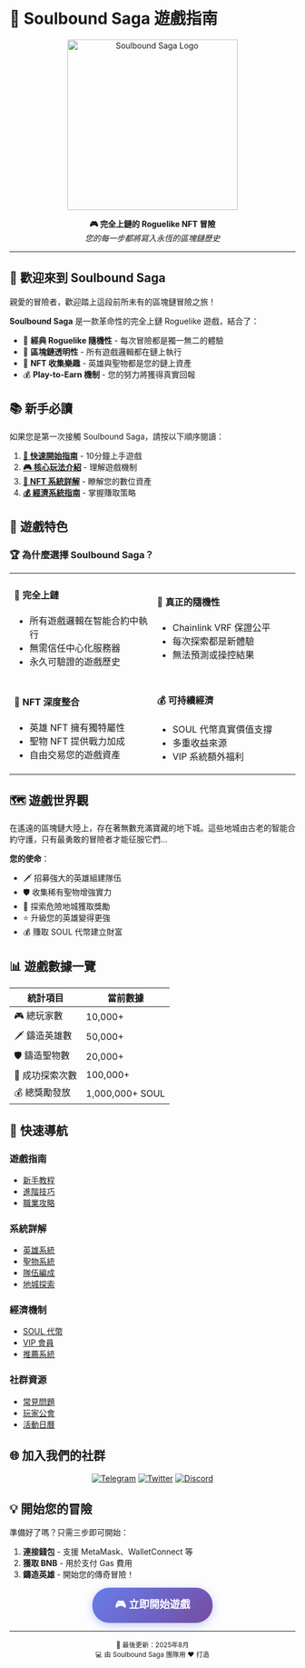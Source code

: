 # 🏰 Soulbound Saga 遊戲指南

<p align="center">
  <img src="../assets/logo.png" alt="Soulbound Saga Logo" width="300">
</p>

<p align="center">
  <strong>🎮 完全上鏈的 Roguelike NFT 冒險</strong><br>
  <em>您的每一步都將寫入永恆的區塊鏈歷史</em>
</p>

---

## 🌟 歡迎來到 Soulbound Saga

親愛的冒險者，歡迎踏上這段前所未有的區塊鏈冒險之旅！

**Soulbound Saga** 是一款革命性的完全上鏈 Roguelike 遊戲，結合了：
- 🎲 **經典 Roguelike 隨機性** - 每次冒險都是獨一無二的體驗
- 🔗 **區塊鏈透明性** - 所有遊戲邏輯都在鏈上執行
- 💎 **NFT 收集樂趣** - 英雄與聖物都是您的鏈上資產
- 💰 **Play-to-Earn 機制** - 您的努力將獲得真實回報

## 📚 新手必讀

如果您是第一次接觸 Soulbound Saga，請按以下順序閱讀：

1. **[🚀 快速開始指南](quickstart/getting-started.md)** - 10分鐘上手遊戲
2. **[🎮 核心玩法介紹](gameplay/core-mechanics.md)** - 理解遊戲機制
3. **[💎 NFT 系統詳解](nft/hero-system.md)** - 瞭解您的數位資產
4. **[💰 經濟系統指南](economy/soul-token.md)** - 掌握賺取策略

## 🎯 遊戲特色

### 🏆 為什麼選擇 Soulbound Saga？

<table>
  <tr>
    <td width="50%">
      <h4>🔗 完全上鏈</h4>
      <ul>
        <li>所有遊戲邏輯在智能合約中執行</li>
        <li>無需信任中心化服務器</li>
        <li>永久可驗證的遊戲歷史</li>
      </ul>
    </td>
    <td width="50%">
      <h4>🎲 真正的隨機性</h4>
      <ul>
        <li>Chainlink VRF 保證公平</li>
        <li>每次探索都是新體驗</li>
        <li>無法預測或操控結果</li>
      </ul>
    </td>
  </tr>
  <tr>
    <td width="50%">
      <h4>💎 NFT 深度整合</h4>
      <ul>
        <li>英雄 NFT 擁有獨特屬性</li>
        <li>聖物 NFT 提供戰力加成</li>
        <li>自由交易您的遊戲資產</li>
      </ul>
    </td>
    <td width="50%">
      <h4>💰 可持續經濟</h4>
      <ul>
        <li>SOUL 代幣真實價值支撐</li>
        <li>多重收益來源</li>
        <li>VIP 系統額外福利</li>
      </ul>
    </td>
  </tr>
</table>

## 🗺️ 遊戲世界觀

在遙遠的區塊鏈大陸上，存在著無數充滿寶藏的地下城。這些地城由古老的智能合約守護，只有最勇敢的冒險者才能征服它們...

**您的使命**：
- 🗡️ 招募強大的英雄組建隊伍
- 🛡️ 收集稀有聖物增強實力  
- 🏰 探索危險地城獲取獎勵
- ⭐ 升級您的英雄變得更強
- 💰 賺取 SOUL 代幣建立財富

## 📊 遊戲數據一覽

<div align="center">

| 統計項目 | 當前數據 |
|---------|---------|
| 🎮 總玩家數 | 10,000+ |
| 🗡️ 鑄造英雄數 | 50,000+ |
| 🛡️ 鑄造聖物數 | 20,000+ |
| 🏰 成功探索次數 | 100,000+ |
| 💰 總獎勵發放 | 1,000,000+ SOUL |

</div>

## 🚀 快速導航

### 遊戲指南
- [新手教程](tutorial/beginner-guide.md)
- [進階技巧](tutorial/advanced-tips.md)
- [職業攻略](tutorial/class-guide.md)

### 系統詳解
- [英雄系統](systems/hero-system.md)
- [聖物系統](systems/relic-system.md)
- [隊伍編成](systems/party-building.md)
- [地城探索](systems/dungeon-exploration.md)

### 經濟機制
- [SOUL 代幣](economy/soul-token.md)
- [VIP 會員](economy/vip-benefits.md)
- [推薦系統](economy/referral-system.md)

### 社群資源
- [常見問題](community/faq.md)
- [玩家公會](community/guilds.md)
- [活動日曆](community/events.md)

## 🌐 加入我們的社群

<div align="center">

[![Telegram](https://img.shields.io/badge/Telegram-2CA5E0?style=for-the-badge&logo=telegram&logoColor=white)](https://t.me/Soulbound_Saga)
[![Twitter](https://img.shields.io/badge/Twitter-1DA1F2?style=for-the-badge&logo=twitter&logoColor=white)](https://x.com/Soulbound_Saga)
[![Discord](https://img.shields.io/badge/Discord-7289DA?style=for-the-badge&logo=discord&logoColor=white)](https://discord.gg/soulboundsaga)

</div>

## 💡 開始您的冒險

準備好了嗎？只需三步即可開始：

1. **連接錢包** - 支援 MetaMask、WalletConnect 等
2. **獲取 BNB** - 用於支付 Gas 費用
3. **鑄造英雄** - 開始您的傳奇冒險！

<div align="center">
  <a href="https://app.soulboundsaga.com" target="_blank">
    <button style="background: linear-gradient(135deg, #667eea 0%, #764ba2 100%); color: white; padding: 15px 40px; border: none; border-radius: 30px; font-size: 18px; font-weight: bold; cursor: pointer; box-shadow: 0 4px 15px rgba(102, 126, 234, 0.4);">
      🎮 立即開始遊戲
    </button>
  </a>
</div>

---

<p align="center">
  <small>
    📅 最後更新：2025年8月<br>
    💻 由 Soulbound Saga 團隊用 ❤️ 打造
  </small>
</p>